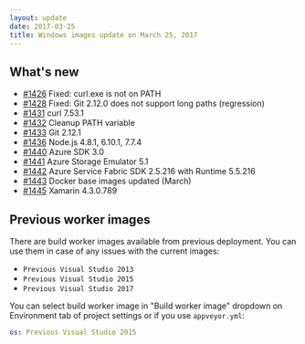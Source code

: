 ```yaml
---
layout: update
date: 2017-03-25
title: Windows images update on March 25, 2017
---
```


## What's new

* [#1426](https://github.com/appveyor/ci/issues/1426) Fixed: curl.exe is not on PATH
* [#1428](https://github.com/appveyor/ci/issues/1428) Fixed: Git 2.12.0 does not support long paths (regression)
* [#1431](https://github.com/appveyor/ci/issues/1431) curl 7.53.1
* [#1432](https://github.com/appveyor/ci/issues/1432) Cleanup PATH variable
* [#1433](https://github.com/appveyor/ci/issues/1433) Git 2.12.1
* [#1436](https://github.com/appveyor/ci/issues/1436) Node.js 4.8.1, 6.10.1, 7.7.4
* [#1440](https://github.com/appveyor/ci/issues/1440) Azure SDK 3.0
* [#1441](https://github.com/appveyor/ci/issues/1441) Azure Storage Emulator 5.1
* [#1442](https://github.com/appveyor/ci/issues/1442) Azure Service Fabric SDK 2.5.216 with Runtime 5.5.216
* [#1443](https://github.com/appveyor/ci/issues/1443) Docker base images updated (March)
* [#1445](https://github.com/appveyor/ci/issues/1445) Xamarin 4.3.0.789

## Previous worker images

There are build worker images available from previous deployment. You can use them in case of any issues with the current images:

* `Previous Visual Studio 2013`
* `Previous Visual Studio 2015`
* `Previous Visual Studio 2017`

You can select build worker image in "Build worker image" dropdown on Environment tab of project settings or if you use `appveyor.yml`:

```yaml
os: Previous Visual Studio 2015
```
